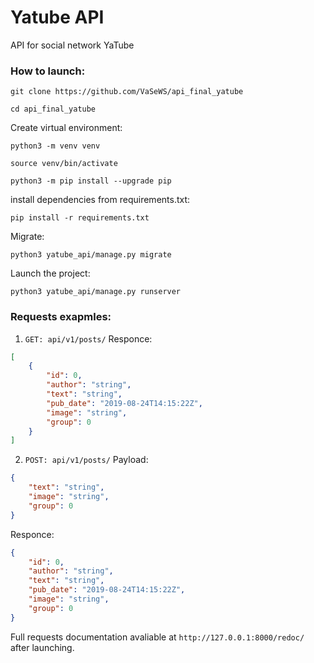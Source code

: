 # Yatube API
API for social network YaTube
### How to launch:

```
git clone https://github.com/VaSeWS/api_final_yatube
```

```
cd api_final_yatube
```

Create virtual environment:

```
python3 -m venv venv
```

```
source venv/bin/activate
```

```
python3 -m pip install --upgrade pip
```

install dependencies from requirements.txt:

```
pip install -r requirements.txt
```

Migrate:

```
python3 yatube_api/manage.py migrate
```

Launch the project:

```
python3 yatube_api/manage.py runserver
```
### Requests exapmles:
1. `GET: api/v1/posts/`
Responce:
```json
[
	{
		"id": 0,
		"author": "string",
		"text": "string",
		"pub_date": "2019-08-24T14:15:22Z",
		"image": "string",
		"group": 0
	}
]
```

2. `POST: api/v1/posts/`
Payload:
```json
{
	"text": "string",
	"image": "string",
	"group": 0
}
```
Responce:
```json
{
	"id": 0,
	"author": "string",
	"text": "string",
	"pub_date": "2019-08-24T14:15:22Z",
	"image": "string",
	"group": 0
}
```
Full requests documentation avaliable at `http://127.0.0.1:8000/redoc/` after launching.
